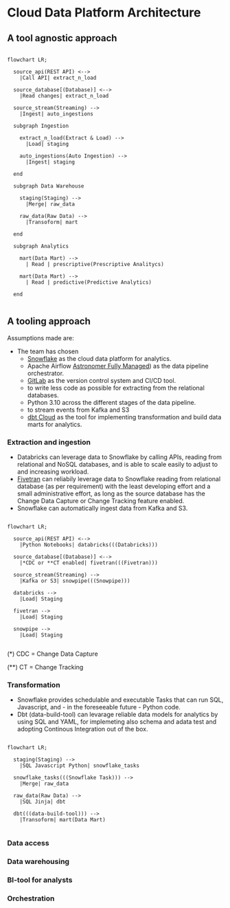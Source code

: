 # Cloud Data Platform Architecture

## A tool agnostic approach

```mermaid

flowchart LR;
  
  source_api(REST API) <--> 
    |Call API| extract_n_load

  source_database[(Database)] <-->
    |Read changes| extract_n_load

  source_stream(Streaming) -->
    |Ingest| auto_ingestions          
   
  subgraph Ingestion

    extract_n_load(Extract & Load) -->
      |Load| staging

    auto_ingestions(Auto Ingestion) -->
      |Ingest| staging
      
  end

  subgraph Data Warehouse

    staging(Staging) -->
      |Merge| raw_data

    raw_data(Raw Data) -->
      |Transoform| mart

  end
    
  subgraph Analytics

    mart(Data Mart) --> 
      | Read | prescriptive(Prescriptive Analitycs)

    mart(Data Mart) --> 
      | Read | predictive(Predictive Analytics)

  end
   
```



## A tooling approach

Assumptions made are:
- The team has chosen 
  - [Snowflake](https://www.snowflake.com/) as the cloud data platform for analytics.
  - Apache Airflow [Astronomer Fully Managed](https://www.astronomer.io/)) as the data pipeline orchestrator.
  - [GitLab](https://gitlab.com/) as the version control system and CI/CD tool.
  - to write less code as possible for extracting from the relational databases.
  - Python 3.10 across the different stages of the data pipeline. 
  - to stream events from Kafka and S3
  - [dbt Cloud](https://www.getdbt.com/product/what-is-dbt/) as the tool for implementing transformation and build data marts for analytics.

### Extraction and ingestion

- Databricks can leverage data to Snowflake by calling APIs, reading from relational and NoSQL databases, and is able to scale easily to adjust to and increasing workload.
- [Fivetran](https://www.fivetran.com/) can reliabily leverage data to Snowflake reading from relational database (as per requirement) with the least developing effort and a small administrative effort, as long as the source database has the Change Data Capture or Change Tracking feature enabled.     
- Snowflake can automatically ingest data from Kafka and S3.  

```mermaid

flowchart LR;
  
  source_api(REST API) <--> 
    |Python Notebooks| databricks(((Databricks)))

  source_database[(Database)] <-->
    |*CDC or **CT enabled| fivetran(((Fivetran)))

  source_stream(Streaming) -->
    |Kafka or S3| snowpipe(((Snowpipe)))          
   
  databricks -->
    |Load| Staging

  fivetran -->
    |Load| Staging    
    
  snowpipe -->
    |Load| Staging     
   
```

(*) CDC = Change Data Capture

(**) CT = Change Tracking


### Transformation

- Snowflake provides schedulable and executable Tasks that can run SQL, Javascript, and - in the foreseeable future - Python code. 
- Dbt (data-build-tool) can levarage reliable data models for analytics by using SQL and YAML, for implemeting also schema and adata test and adopting Continous Integration out of the box. 

```mermaid

flowchart LR;

  staging(Staging) -->
    |SQL Javascript Python| snowflake_tasks

  snowflake_tasks(((Snowflake Task))) -->
    |Merge| raw_data

  raw_data(Raw Data) -->
    |SQL Jinja| dbt

  dbt(((data-build-tool))) -->
    |Transoform| mart(Data Mart)
  

```

### Data access

### Data warehousing

### BI-tool for analysts

### Orchestration

